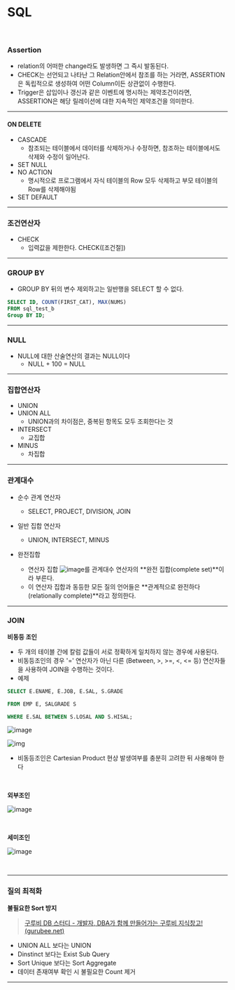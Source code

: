 # SQL

<br>

### Assertion

* relation의 어떠한 change라도 발생하면 그 즉시 발동된다.
* CHECK는 선언되고 나타난 그 Relation안에서 참조를 하는 거라면, ASSERTION은 독립적으로 생성하여 어떤 Column이든 상관없이 수행한다.
* Trigger은 삽입이나 갱신과 같은 이벤트에 명시하는 제약조건이라면, ASSERTION은 해당 릴레이션에 대한 지속적인 제약조건을 의미한다.

---

#### ON DELETE

* CASCADE
  * 참조되는 테이블에서 데이터를 삭제하거나 수정하면,  참조하는 테이블에서도 삭제와 수정이 일어난다.
* SET NULL
* NO ACTION
  * 명시적으로 프로그램에서 자식 테이블의 Row 모두 삭제하고 부모 테이블의 Row를 삭제해야됨
* SET DEFAULT

---

### 조건연산자

* CHECK
  * 입력값을 제한한다. CHECK([조건절])

---

### GROUP BY

* GROUP BY 뒤의 변수 제외하고는 일반행을 SELECT 할 수 없다.

```sql
SELECT ID, COUNT(FIRST_CAT), MAX(NUMS)
FROM sql_test_b
Group BY ID;
```

---

### NULL

* NULL에 대한 산술연산의 결과는 NULL이다
  * NULL + 100 = NULL

---

### 집합연산자

* UNION
* UNION ALL
  * UNION과의 차이점은, 중복된 항목도 모두 조회한다는 것
* INTERSECT
  * 교집합
* MINUS
  * 차집합

---

### 관계대수

* 순수 관계 연산자
  * SELECT, PROJECT, DIVISION, JOIN
* 일반 집합 연산자
  * UNION, INTERSECT, MINUS

* 완전집합
  * 연산자 집합 ![image](https://user-images.githubusercontent.com/75229881/164007076-5d958e9a-561a-4f1d-a100-2514a4296c33.png)를 관계대수 연산자의 **완전 집합(complete set)**이라 부른다.
  * 이 연산자 집합과 동등한 모든 질의 언어들은 **관계적으로 완전하다(relationally complete)**라고 정의한다.



---

### JOIN

**비동등 조인**

* 두 개의 테이블 간에 칼럼 값들이 서로 정확하게 일치하지 않는 경우에 사용된다. 
* 비동등조인의 경우 '=' 연산자가 아닌 다른 (Between, >, >=, <, <= 등) 연산자들을 사용하여 JOIN을 수행하는 것이다.
* 예제

```sql
SELECT E.ENAME, E.JOB, E.SAL, S.GRADE

FROM EMP E, SALGRADE S

WHERE E.SAL BETWEEN S.LOSAL AND S.HISAL;
```

![image](https://user-images.githubusercontent.com/75229881/164010895-ea8a865c-c14e-4028-9155-220a474024a3.png)

![img](https://t1.daumcdn.net/cfile/tistory/2253A64B57B5920D28)

* 비동등조인은 Cartesian Product 현상 발생여부를 충분히 고려한 뒤 사용해야 한다

<Br>

**외부조인**

![image](https://user-images.githubusercontent.com/75229881/164446402-ab175d53-c1cb-4e5d-9d68-9f8b5ca937f8.png)

<br>

**세미조인**

![image](https://user-images.githubusercontent.com/75229881/164446471-9411b289-9349-41e6-a478-cb73b6716ef0.png)

<br>

---

### 질의 최적화

**불필요한 Sort 방지**

>  [구루비 DB 스터디 - 개발자, DBA가 함께 만들어가는 구루비 지식창고! (gurubee.net)](http://wiki.gurubee.net/pages/viewpage.action?pageId=26742238)

* UNION ALL 보다는 UNION
* Dinstinct 보다는 Exist Sub Query
* Sort Unique 보다는 Sort Aggregate
* 데이터 존재여부 확인 시 불필요한 Count 제거

---

